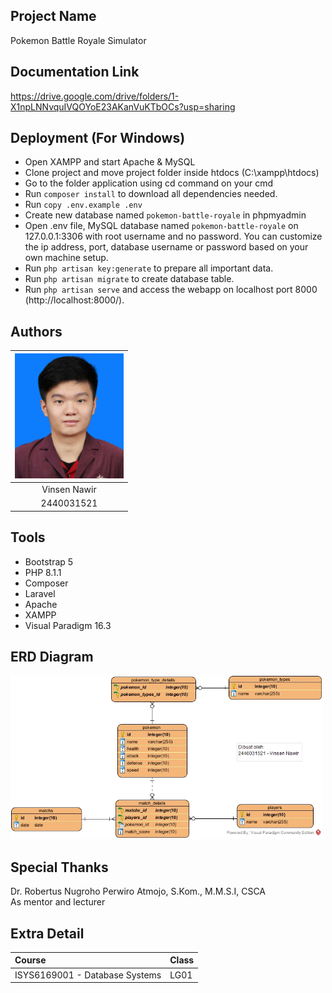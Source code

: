## Project Name
Pokemon Battle Royale Simulator

## Documentation Link
https://drive.google.com/drive/folders/1-X1npLNNvquIVQOYoE23AKanVuKTbOCs?usp=sharing

## Deployment (For Windows)
  * Open XAMPP and start Apache & MySQL
  * Clone project and move project folder inside htdocs (C:\xampp\htdocs)
  * Go to the folder application using cd command on your cmd
  * Run `composer install` to download all dependencies needed.
  * Run `copy .env.example .env`
  * Create new database named `pokemon-battle-royale` in phpmyadmin
  * Open .env file, MySQL database named `pokemon-battle-royale` on 127.0.0.1:3306 with root username and no password. You can customize the ip address, port, database username or password based on your own machine setup.
  * Run  `php artisan key:generate` to prepare all important data.
  * Run `php artisan migrate` to create database table.
  * Run `php artisan serve` and access the webapp on localhost port 8000 (http://localhost:8000/).

## Authors
|       <img src="public/assets/image/VinsenN.jpeg" height="200px"/>       |
| :----------------------------------------------------------------------: |
|                    Vinsen Nawir                                          |
|                     2440031521                                           |

## Tools
- Bootstrap 5
- PHP 8.1.1
- Composer
- Laravel
- Apache
- XAMPP
- Visual Paradigm 16.3

## ERD Diagram
<img src="public/assets/image/ERD.jpg" width="500px"/>

## Special Thanks
Dr. Robertus Nugroho Perwiro Atmojo, S.Kom., M.M.S.I, CSCA <br>
As mentor and lecturer

## Extra Detail

| Course                          | Class |
| :-----------------------------  | :---- |
| ISYS6169001 - Database Systems  | LG01  |
